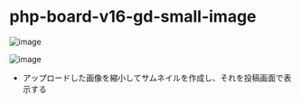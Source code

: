 # php-board-v16-gd-small-image

![image](https://github.com/winofsql/php-board-v16-gd-small-image-sqlite/assets/1501327/1eaf178b-862f-4053-b623-6ce64a8574c8)

![image](https://github.com/winofsql/php-board-v16-gd-small-image-sqlite/assets/1501327/c34e23f8-3dbf-42aa-8501-aff6918ab583)


- アップロードした画像を縮小してサムネイルを作成し、それを投稿画面で表示する

